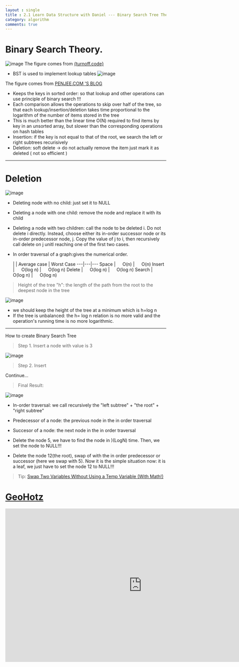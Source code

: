 ```yaml
---
layout : single
title : 2.1 Learn Data Structure with Daniel --- Binary Search Tree Theory
category: algorithm
comments: true
---
```


# Binary Search Theory.

![image](http://turnoff.us/image/en/binary-tree.png)
The figure comes from [{turnoff.code}](http://note.youdao.com/)

- BST is used to implement lookup tables
![image](https://blog.penjee.com/wp-content/uploads/2015/11/binary-search-tree-sorted-array-animation.gif)

The figure comes from [PENJEE.COM 'S BLOG](https://blog.penjee.com/5-gifs-to-understand-binary-search-tree/)

- Keeps the keys in sorted order: so that lookup and other operations can use principle of binary search !!!
- Each comparison allows the operations to skip over half of the tree, so that each lookup/insertion/deletion takes time proportional to the logarithm of the number of items stored in the tree
- This is much better than the linear time O(N) required to find items by key in an unsorted array, but slower than the corresponding operations on hash tables
- Insertion: if the key is not equal to that of the root, we search the left or right subtrees recurisively
- Deletion: soft delete -> do not actually remove the item just mark it as deleted ( not so efficient )

---

# Deletion

![image](https://www.cs.cmu.edu/~adamchik/15-121/lectures/Trees/pix/del01.bmp)

- Deleting node with no child: just set it to NULL
- Deleting a node with one child: remove the node and replace it with its child
- Deleting a node with two children: call the node to be deleted i. Do not delete i directly. Instead, choose either its in-order successor node or its in-order predecessor node, j. Copy the value of j to i, then recursively call delete on j unitl reaching one of the first two cases.
- In order traversal of a graph:gives the numerical order.



  | | Average case | Worst Case
---|---|---
Space |  &emsp; O(n)  | &emsp; O(n)
Insert | &emsp; O(log n) | &emsp; O(log n)
Delete | &emsp; O(log n) | &emsp; O(log n)
Search | &emsp; O(log n) | &emsp; O(log n)


> Height of the tree "h": the length of the path from the root to the deepest node in the tree

![image](http://web.cs.wpi.edu/~cs507/f98/classes/class04/fig01.gif)

- we should keep the height of the tree at a minimum which is h=log n
- If the tree is unbalanced: the h= log n  relation is no more valid and the operation's running time is no more logarithmic.

---
How to create Binary Search Tree

> Step 1. Insert a node with value is 3

![image](http://p1.bpimg.com/567571/2e919f9c4bb56005.png)

> Step 2. Insert

Continue...

> Final Result:

![image](http://p1.bqimg.com/567571/6266e48e4828de12.png)



- In-order traversal: we call recursively the "left subtree" + "the root" + "right subtree"  
- Predecessor of a node: the previous node in the in order traversal
- Succesor of a node: the next node in the in order traversal

- Delete the node 5, we have to find the node in )(LogN) time. Then, we set the node to NULL!!!

- Delete the node 12(the root), swap of with the in order predecessor or successor (here we swap with 5). Now it is the simple situation now: it is a leaf, we just have to set the node 12 to NULL!!!

> Tip: [Swap Two Variables Without Using a Temp Variable (With Math!)](http://chris-taylor.github.io/blog/2013/02/25/xor-trick/)


# [GeoHotz](https://en.wikipedia.org/wiki/George_Hotz)

<div style="max-width:640px; margin:0 auto 10px;" >
<div
style="position: relative;
width:100%;
padding-bottom:56.25%;
height:0;">

<iframe width="854" height="480" src="https://www.youtube.com/embed/Rba7qjb0378" frameborder="0" allowfullscreen></iframe>

</div>
</div>
